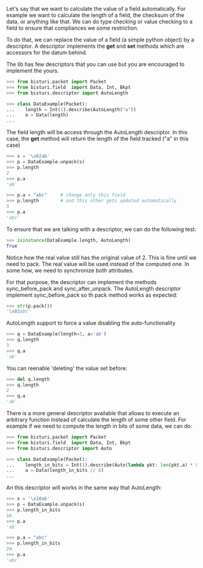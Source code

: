 Let's say that we want to calculate the value of a field automatically. 
For example we want to calculate the length of a field, the checksum of the data,
or anything like that.
We can do type checking or value checking to a field to ensure that compliances
we some restriction.

To do that, we can replace the value of a field (a simple python object) by a descriptor.
A descriptor implements the __get__ and __set__ methods which are accessors for the datum
behind.

The lib has few descriptors that you can use but you are encouraged to implement the yours.

```python
>>> from bisturi.packet import Packet
>>> from bisturi.field  import Data, Int, Bkpt
>>> from bisturi.descriptor import AutoLength

>>> class DataExample(Packet):
...    length = Int(1).describe(AutoLength("a"))
...    a = Data(length)
...

```

The field length will be access through the AutoLength descriptor. In this case, the 
__get__ method will return the length of the field tracked ("a" in this case)

```python
>>> s = '\x02ab'
>>> p = DataExample.unpack(s)
>>> p.length
2
>>> p.a
'ab'

>>> p.a = "abc"     # change only this field
>>> p.length        # and this other gets updated automatically
3
>>> p.a
'abc'

```

To ensure that we are talking with a descriptor, we can do the following test:

```python
>>> isinstance(DataExample.length, AutoLength)
True

```

Notice how the real value still has the original value of 2. This is fine until we need
to pack. The real value will be used instead of the computed one.
In some how, we need to synchronize both attributes. 

For that purpose, the descriptor can implement the methods sync_before_pack and sync_after_unpack.
The AutoLength descriptor implement sync_before_pack so th pack method works as expected:

```python
>>> str(p.pack())
'\x03abc'

```

AutoLength support to force a value disabling the auto-functionality

```python
>>> q = DataExample(length=3, a='ab')
>>> q.length
3
>>> q.a
'ab'

```

You can reenable 'deleting' the value set before:

```python
>>> del q.length
>>> q.length
2
>>> q.a
'ab'

```

There is a more general descriptor available that allows to execute an arbitrary function instead of calculate
the length of some other field.
For example if we need to compute the length in bits of some data, we can do:

```python
>>> from bisturi.packet import Packet
>>> from bisturi.field  import Data, Int, Bkpt
>>> from bisturi.descriptor import Auto

>>> class DataExample(Packet):
...    length_in_bits = Int(1).describe(Auto(lambda pkt: len(pkt.a) * 8))
...    a = Data(length_in_bits // 8)
...

```

An this descriptor will works in the same way that AutoLength:

```python
>>> s = '\x10ab'
>>> p = DataExample.unpack(s)
>>> p.length_in_bits
16
>>> p.a
'ab'

>>> p.a = "abc" 
>>> p.length_in_bits
24
>>> p.a
'abc'

```

